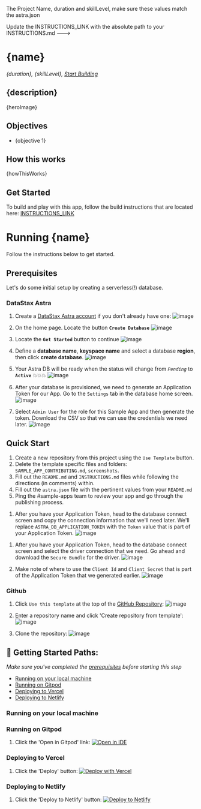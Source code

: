 <!--- 
WARNING: You must remove all comments (except exclusion tags) in your Sample App README.md 
--->

The Project Name, duration and skillLevel, make sure these values match
the astra.json

Update the INSTRUCTIONS_LINK with the absolute path to your INSTRUCTIONS.md
--->
# {name}
*{duration}, {skillLevel}, [Start Building](INSTRUCTIONS_LINK)*

## {description}

{heroImage}

## Objectives
* {objective 1}
  
## How this works
{howThisWorks}

## Get Started
To build and play with this app, follow the build instructions that are located here: [INSTRUCTIONS_LINK](INSTRUCTIONS_LINK)

# Running {name}


Follow the instructions below to get started.

## Prerequisites
Let's do some initial setup by creating a serverless(!) database.

### DataStax Astra

1. Create a [DataStax Astra account](https://astra.datastax.com/register?utm_source=github&utm_medium=referral&utm_campaign=UTM_CODE) if you don't already have one:
![image](https://raw.githubusercontent.com/DataStax-Examples/sample-app-template/master/screenshots/astra-register-basic-auth.png)

2. On the home page. Locate the button **`Create Database`**
![image](https://raw.githubusercontent.com/DataStax-Examples/sample-app-template/master/screenshots/astra-dashboard.png)

3. Locate the **`Get Started`** button to continue
![image](https://raw.githubusercontent.com/DataStax-Examples/sample-app-template/master/screenshots/astra-select-plan.png)

4. Define a **database name**, **keyspace name** and select a database **region**, then click **create database**.
![image](https://raw.githubusercontent.com/DataStax-Examples/sample-app-template/master/screenshots/astra-create-db.png)

5. Your Astra DB will be ready when the status will change from *`Pending`* to **`Active`** 💥💥💥 
![image](https://raw.githubusercontent.com/DataStax-Examples/sample-app-template/master/screenshots/astra-db-active.png)

6. After your database is provisioned, we need to generate an Application Token for our App. Go to the `Settings` tab in the database home screen.
![image](https://raw.githubusercontent.com/DataStax-Examples/sample-app-template/master/screenshots/astra-db-settings.png)

1. Select `Admin User` for the role for this Sample App and then generate the token. Download the CSV so that we can use the credentials we need later.
![image](https://raw.githubusercontent.com/DataStax-Examples/sample-app-template/master/screenshots/astra-db-settings-token.png)

## Quick Start
1) Create a new repository from this project using the `Use Template` button.
2) Delete the template specific files and folders: `SAMPLE_APP_CONTRIBUTING.md`, `screenshots`.
3) Fill out the `README.md` and `INSTRUCTIONS.md` files while following the directions (in comments) within.
4) Fill out the `astra.json` file with the pertinent values from your `README.md`
5) Ping the #sample-apps team to review your app and go through the publishing process.

1. After you have your Application Token, head to the database connect screen and copy the connection information that we'll need later. We'll replace `ASTRA_DB_APPLICATION_TOKEN` with the `Token` value that is part of your Application Token.
![image](https://raw.githubusercontent.com/DataStax-Examples/sample-app-template/master/screenshots/astra-db-connect.png)

<!--- 
When connecting with a secure bundle, use the service account steps below
--->
1. After you have your Application Token, head to the database connect screen and select the driver connection that we need. Go ahead and download the `Secure Bundle` for the driver.
![image](https://raw.githubusercontent.com/DataStax-Examples/sample-app-template/master/screenshots/astra-db-connect-bundle.png)

9. Make note of where to use the `Client Id` and `Client Secret` that is part of the Application Token that we generated earlier.
![image](https://raw.githubusercontent.com/DataStax-Examples/sample-app-template/master/screenshots/astra-db-connect-bundle-driver.png)

### Github
<!-- Enter your GITHUB_URL below -->
1. Click `Use this template` at the top of the [GitHub Repository](GITHUB_URL):
![image](https://raw.githubusercontent.com/DataStax-Examples/sample-app-template/master/screenshots/github-use-template.png)

2. Enter a repository name and click 'Create repository from template':
![image](https://raw.githubusercontent.com/DataStax-Examples/sample-app-template/master/screenshots/github-create-repository.png)

3. Clone the repository:
![image](https://raw.githubusercontent.com/DataStax-Examples/sample-app-template/master/screenshots/github-clone.png)

<!--- 
Include locally as a minimum so that folks will
create an Astra DB and use your repository as a template.

Remove paths that you don't need.
--->
## 🚀 Getting Started Paths:
*Make sure you've completed the [prerequisites](#prerequisites) before starting this step*
  - [Running on your local machine](#running-on-your-local-machine)
  - [Running on Gitpod](#running-on-gitpod)
  - [Deploying to Vercel](#deploying-to-vercel)
  - [Deploying to Netlify](#deploying-to-netlify)

<!--- 
Include the appropriate commands to run the app locally (post cloning). If you're using
Docker or something similar, include that setup here.
--->
### Running on your local machine


<!--- 
Include Gitpod where possible, it provides a good DX for experimentation 
--->
### Running on Gitpod
<!-- Enter your GITPOD_LINK below -->
1. Click the 'Open in Gitpod' link:
[![Open in IDE](https://gitpod.io/button/open-in-gitpod.svg)](GITPOD_LINK)

### Deploying to Vercel
<!-- Enter your VERCEL_URL below -->
1. Click the 'Deploy' button:
[![Deploy with Vercel](https://vercel.com/button)](VERCEL_URL)

### Deploying to Netlify
<!-- Enter your NETLIFY_URL below -->
1. Click the 'Deploy to Netlify' button:
[![Deploy to Netlify](https://www.netlify.com/img/deploy/button.svg)](NETLIFY_URL)
